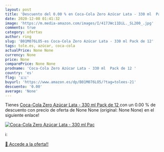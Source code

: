 ```yaml
---
layout: post
title: 'Descuento del 0.00 % en Coca-Cola Zero Azúcar Lata - 330 ml  Pac'
date: 2020-12-08 01:41:32
image: 'https://m.media-amazon.com/images/I/417JWc11DiL._SL200_.jpg'
comments: true
category: ofertas
author: ring
slug: 'B01M076LO5-es Coca-Cola Zero Azúcar Lata - 330 ml Pack de 12'
tags: tole.es, azúcar, coca-cola
actualPrice: None None
currency: None
price: None
comparePrice: None None
prodname: 'Coca-Cola Zero Azúcar Lata - 330 ml  Pack de 12 '
country: 'es'
flag: '🇪🇸'
buyurl: 'https://www.amazon.es/dp/B01M076LO5/?tag=tolees-21'
descuento: '0.00'
average: 'None'
---
```


Tienes [Coca-Cola Zero Azúcar Lata - 330 ml  Pack de 12 ](https://www.amazon.es/dp/B01M076LO5/?tag=tolees-21) con un 0.00 % de descuento con precio de oferta de None None (original: None None) en el siguiente enlace!

[![Coca-Cola Zero Azúcar Lata - 330 ml  Pac](https://m.media-amazon.com/images/I/417JWc11DiL._SL200_.jpg)](https://www.amazon.es/dp/B01M076LO5/?tag=tolees-21)

ℹ️:


[🛒 Accede a la oferta!!](https://www.amazon.es/dp/B01M076LO5/?tag=tolees-21)
